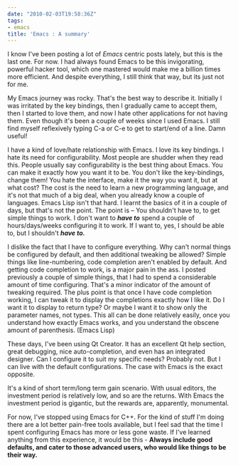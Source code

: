 ```yaml
---
date: "2010-02-03T19:58:36Z"
tags:
- emacs
title: 'Emacs : A summary'
---
```


I know I've been posting a lot of *Emacs* centric posts lately, but this is the last one. For now. I had always found Emacs to be this invigorating, powerful hacker tool, which one mastered would make me a billion times more efficient. And despite everything, I still think that way, but its just not for me.

My Emacs journey was rocky. That's the best way to describe it. Initially I was irritated by the key bindings, then I gradually came to accept them, then I started to love them, and now I hate other applications for not having them. Even though it's been a couple of weeks since I used Emacs. I still find myself reflexively typing C-a or C-e to get to start/end of a line. Damn useful!

I have a kind of love/hate relationship with Emacs. I love its key bindings. I hate its need for configurability. Most people are shudder when they read this. People usually say configurability is  the best thing about Emacs. You can make it exactly how you want it to be. You don't like the key-bindings, change them! You hate the interface, make it the way you want it, but at what cost? The cost is the need to learn a new programming language, and it's not that much of a big deal, when you already know a couple of languages. Emacs Lisp isn't that hard. I learnt the basics of it in a couple of days, but that's not the point. The point is – You shouldn't have to, to get simple things to work. I don't want to ***have to*** spend a couple of hours/days/weeks configuring it to work. If I want to, yes, I should be able to, but I shouldn't ***have to.***

I dislike the fact that I have to configure everything. Why can't normal things be configured by default, and then additional tweaking be allowed? Simple things like line-numbering, code completion aren't enabled by default. And getting code completion to work, is a major pain in the ass. I posted previously a couple of simple things, that I had to spend a considerable amount of time configuring. That's a minor indicator of the amount of tweaking required. The plus point is that once I have code completion working, I can tweak it to display the completions exactly how I like it. Do I want it to display to return type? Or maybe I want it to show only the parameter names, not types. This all can be done relatively easily, once you understand how exactly Emacs works, and you understand the obscene amount of parenthesis. (Emacs Lisp)

These days, I've been using Qt Creator. It has an excellent Qt help section, great debugging, nice auto-completion, and even has an integrated designer. Can I configure it to suit my specific needs? Probably not. But I can live with the default configurations. The case with Emacs is the exact opposite.

It's a kind of short term/long term gain scenario. With usual editors, the investment period is relatively low, and so are the returns. With Emacs the investment period is gigantic, but the rewards are, apparently, monumental.

For now, I've stopped using Emacs for C++. For the kind of stuff I'm doing there are a lot better pain-free tools available, but I feel sad that the time I spent configuring Emacs has more or less gone waste.  If I've learned anything from this experience, it would be this - **Always include good defaults, and cater to those advanced users, who would like things to be their way.**
